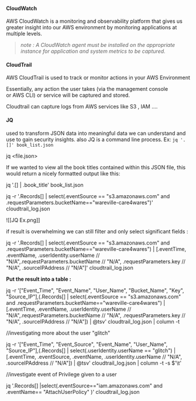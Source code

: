 
#### **CloudWatch**

AWS CloudWatch is a monitoring and observability platform that gives us greater insight into our AWS environment by monitoring applications at multiple levels. 

> *note :  A CloudWatch agent must be installed on the appropriate instance for application and system metrics to be captured.*

#### **CloudTrail**

AWS CloudTrail is used to track or monitor actions in your AWS Environment 

Essentially, any action the user takes (via the management console or AWS CLI) or service will be captured and stored.

Cloudtrail can capture logs from AWS services like S3 , IAM ....

#### **JQ**

used to transform JSON data into meaningful data we can understand and use to gain security insights. also JQ is a command line process. Ex: `jq '.[]' book_list.json`

jq <filter> <file.json>

If we wanted to view all the book titles contained within this JSON file, this would return a nicely formatted output like this:

jq '.[] | .book_title' book_list.json

jq -r '.Records[] | select(.eventSource == "s3.amazonaws.com" and .requestParameters.bucketName=="wareville-care4wares")' cloudtrail_log.json

![[JQ Ex.png]]

if result is overwhelming we can still filter and only select significant fields :

jq -r '.Records[] | select(.eventSource == "s3.amazonaws.com" and .requestParameters.bucketName=="wareville-care4wares") | [.eventTime, .eventName, .userIdentity.userName // "N/A",.requestParameters.bucketName // "N/A", .requestParameters.key // "N/A", .sourceIPAddress // "N/A"]' cloudtrail_log.json

**Put the result into a table :**

jq -r '["Event_Time", "Event_Name", "User_Name", "Bucket_Name", "Key", "Source_IP"],(.Records[] | select(.eventSource == "s3.amazonaws.com" and .requestParameters.bucketName=="wareville-care4wares") | [.eventTime, .eventName, .userIdentity.userName // "N/A",.requestParameters.bucketName // "N/A", .requestParameters.key // "N/A", .sourceIPAddress // "N/A"]) | @tsv' cloudtrail_log.json | column -t

//investigating more about the user "glitch"

jq -r '["Event_Time", "Event_Source", "Event_Name", "User_Name", "Source_IP"],(.Records[] | select(.userIdentity.userName == "glitch") | [.eventTime, .eventSource, .eventName, .userIdentity.userName // "N/A", .sourceIPAddress // "N/A"]) | @tsv' cloudtrail_log.json | column -t -s $'\t'

//investigate event of Privilege given to a user 

jq '.Records[] |select(.eventSource=="iam.amazonaws.com" and .eventName== "AttachUserPolicy" )' cloudtrail_log.json